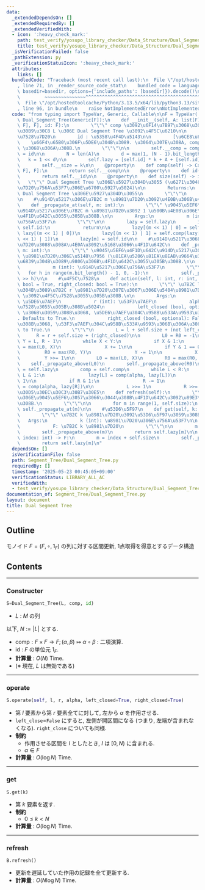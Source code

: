 ```yaml
---
data:
  _extendedDependsOn: []
  _extendedRequiredBy: []
  _extendedVerifiedWith:
  - icon: ':heavy_check_mark:'
    path: test_verify/yosupo_library_checker/Data_Structure/Dual_Segment_Tree.test.py
    title: test_verify/yosupo_library_checker/Data_Structure/Dual_Segment_Tree.test.py
  _isVerificationFailed: false
  _pathExtension: py
  _verificationStatusIcon: ':heavy_check_mark:'
  attributes:
    links: []
  bundledCode: "Traceback (most recent call last):\n  File \"/opt/hostedtoolcache/Python/3.13.5/x64/lib/python3.13/site-packages/onlinejudge_verify/documentation/build.py\"\
    , line 71, in _render_source_code_stat\n    bundled_code = language.bundle(stat.path,\
    \ basedir=basedir, options={'include_paths': [basedir]}).decode()\n          \
    \         ~~~~~~~~~~~~~~~^^^^^^^^^^^^^^^^^^^^^^^^^^^^^^^^^^^^^^^^^^^^^^^^^^^^^^^^^^^^^^^^^^\n\
    \  File \"/opt/hostedtoolcache/Python/3.13.5/x64/lib/python3.13/site-packages/onlinejudge_verify/languages/python.py\"\
    , line 96, in bundle\n    raise NotImplementedError\nNotImplementedError\n"
  code: "from typing import TypeVar, Generic, Callable\n\nF = TypeVar('F')\nclass\
    \ Dual_Segment_Tree(Generic[F]):\n    def __init__(self, A: list[F], comp: Callable[[F,\
    \ F], F], id: F):\n        \"\"\" comp \u3092\u6F14\u7B97\u3068\u3059\u308B\u30EA\
    \u30B9\u30C8 L \u306E Dual Segment Tree \u3092\u4F5C\u6210\n\n        comp : \u4F5C\
    \u7528\u7D20\n        id : \u5358\u4F4D\u5143\n\n        [\u6CE8\u8A18]\n    \
    \    \u66F4\u65B0\u306F\u5DE6\u304B\u3089. \u3064\u307E\u308A, comp(new, old)\
    \ \u3068\u306A\u308B.\n        \"\"\"\n\n        self.__comp = comp\n        self.__id\
    \ = id\n\n        N = len(A)\n        d = max(1, (N - 1).bit_length())\n     \
    \   k = 1 << d\n\n        self.lazy = [self.id] * k + A + [self.id] * (k - N)\n\
    \        self.__size = k\n\n    @property\n    def comp(self) -> Callable[[F,\
    \ F], F]:\n        return self.__comp\n\n    @property\n    def id(self) -> F:\n\
    \        return self.__id\n\n    @property\n    def size(self) -> int:\n     \
    \   \"\"\" Dual Segment Tree \u306E\u5927\u304D\u3055 (\u6271\u3048\u308B\u8981\
    \u7D20\u756A\u53F7\u306E\u6700\u5927\u5024)\n\n        Returns:\n            int:\
    \ Dual Segment Tree \u306E\u5927\u304D\u3055\n        \"\"\"\n        return self.__size\n\
    \n    #\u914D\u5217\u306E\u7B2C m \u8981\u7D20\u3092\u4E0B\u306B\u4F1D\u642C\n\
    \    def _propagate_at(self, m: int):\n        \"\"\" \u9045\u5EF6\u4F1D\u642C\
    \u914D\u5217\u306E\u7B2C m \u8981\u7D20\u3092 1 \u500B\u4E0B\u306E\u5B50\u306B\
    \u4F1D\u642C\u3055\u305B\u308B.\n\n        Args:\n            m (int): \u8981\u7D20\
    \u756A\u53F7\n        \"\"\"\n\n        lazy = self.lazy\n        if lazy[m] ==\
    \ self.id:\n            return\n\n        lazy[(m << 1) | 0] = self.comp(lazy[m],\
    \ lazy[(m << 1) | 0])\n        lazy[(m << 1) | 1] = self.comp(lazy[m], lazy[(m\
    \ << 1) | 1])\n        lazy[m] = self.id\n\n    #\u914D\u5217\u306E\u7B2C m \u8981\
    \u7D20\u3088\u308A\u4E0A\u3092\u5168\u3066\u4F1D\u642C\n    def _propagate_above(self,\
    \ m: int):\n        \"\"\" \u9045\u5EF6\u4F1D\u642C\u914D\u5217\u306E\u7B2C m\
    \ \u8981\u7D20\u306E\u5148\u7956 (\u81EA\u5206\u81EA\u8EAB\u9664\u304F) \u3092\
    \u6839\u304B\u3089\u9806\u306B\u4F1D\u642C\u3055\u305B\u308B.\n\n        Args:\n\
    \            m (int): \u914D\u5217\u306E\u756A\u53F7\n        \"\"\"\n\n     \
    \   for h in range(m.bit_length() - 1, 0, -1):\n            self._propagate_at(m\
    \ >> h)\n\n    #\u4F5C\u7528\n    def action(self, l: int, r: int, alpha: F, left_closed:\
    \ bool = True, right_closed: bool = True):\n        \"\"\" \u7B2C l \u8981\u7D20\
    \u304B\u3089\u7B2C r \u8981\u7D20\u307E\u3067\u306E\u5404\u8981\u7D20\u306B alpha\
    \ \u3092\u4F5C\u7528\u3055\u305B\u308B.\n\n        Args:\n            l (int):\
    \ \u5DE6\u7AEF\n            r (int): \u53F3\u7AEF\n            alpha (F): \u4F5C\
    \u7528\u3055\u305B\u308B\u5024\n            left_closed (bool, optional): False\
    \ \u306B\u3059\u308B\u3068, \u5DE6\u7AEF\u304C\u958B\u533A\u9593\u306B\u306A\u308B\
    . Defaults to True.\n            right_closed (bool, optional): False \u306B\u3059\
    \u308B\u3068, \u53F3\u7AEF\u304C\u958B\u533A\u9593\u306B\u306A\u308B. Defaults\
    \ to True.\n        \"\"\"\n        L = l + self.size + (not left_closed)\n  \
    \      R = r + self.size + (right_closed)\n\n        L0 = R0 = -1\n        X,\
    \ Y = L, R - 1\n        while X < Y:\n            if X & 1:\n                L0\
    \ = max(L0, X)\n                X += 1\n\n            if Y & 1 == 0:\n       \
    \         R0 = max(R0, Y)\n                Y -= 1\n\n            X >>= 1\n   \
    \         Y >>= 1\n\n        L0 = max(L0, X)\n        R0 = max(R0, Y)\n\n    \
    \    self._propagate_above(L0)\n        self._propagate_above(R0)\n\n        lazy\
    \ = self.lazy\n        comp = self.comp\n        while L < R:\n            if\
    \ L & 1:\n                lazy[L] = comp(alpha, lazy[L])\n                L +=\
    \ 1\n\n            if R & 1:\n                R -= 1\n                lazy[R]\
    \ = comp(alpha, lazy[R])\n\n            L >>= 1\n            R >>= 1\n\n    #\u30EA\
    \u30D5\u30EC\u30C3\u30B7\u30E5\n    def refresh(self):\n        \"\"\" \u5168\u3066\
    \u306E\u9045\u5EF6\u3057\u3066\u3044\u308B\u4F1D\u642C\u3092\u89E3\u9664\u3059\
    \u308B.\n        \"\"\"\n\n        for m in range(1, self.size):\n           \
    \ self._propagate_at(m)\n\n    #\u53D6\u5F97\n    def get(self, k: int) -> F:\n\
    \        \"\"\" \u7B2C k \u8981\u7D20\u3092\u53D6\u5F97\u3059\u308B.\n\n     \
    \   Args:\n            k (int): \u8981\u7D20\u306E\u756A\u53F7\n\n        Returns:\n\
    \            F: \u7B2C k \u8981\u7D20\n        \"\"\"\n\n        m = k + self.size\n\
    \        self._propagate_above(m)\n        return self.lazy[m]\n\n    def __getitem__(self,\
    \ index: int) -> F:\n        m = index + self.size\n        self._propagate_above(m)\n\
    \        return self.lazy[m]\n"
  dependsOn: []
  isVerificationFile: false
  path: Segment_Tree/Dual_Segment_Tree.py
  requiredBy: []
  timestamp: '2025-05-23 00:45:05+09:00'
  verificationStatus: LIBRARY_ALL_AC
  verifiedWith:
  - test_verify/yosupo_library_checker/Data_Structure/Dual_Segment_Tree.test.py
documentation_of: Segment_Tree/Dual_Segment_Tree.py
layout: document
title: Dual Segment Tree
---
```


## Outline

モノイド $F=(F, \circ, 1_F)$ の列に対する区間更新, 1点取得を得意とするデータ構造

## Contents

---

### Constructer

```Python
S=Dual_Segment_Tree(L, comp, id)
```

- $L$ : $M$ の列

以下, $N:=\lvert L \rvert$ とする.

- $\mathrm{comp} : F \times F \to F; (\alpha, \beta) \mapsto \alpha \circ \beta$ : 二項演算.
- $\mathrm{id}$ : $F$  の単位元 $1_F$.
- **計算量** : $O(N)$ Time.
- (※ 現在, $L$ は無効である)

---

### operate

```Python
S.operate(self, l, r, alpha, left_closed=True, right_closed=True)
```

- 第 $l$ 要素から第 $r$ 要素全てに対して, 左から $\alpha$ を作用させる.
- `left_close`=`False` にすると, 左側が開区間になる (つまり, 左端が含まれなくなる). `right_close` についても同様.
- **制約**
  - 作用させる区間を $I$ としたとき, $I$ は $[0,N)$ に含まれる.
  - $\alpha \in F$
- **計算量** : $O(\log N)$ Time.

---

### get

```Pyhon
S.get(k)
```

- 第 $k$ 要素を返す.
- **制約**
  - $0 \leq k \lt N$
- **計算量** : $O(\log N)$ Time.

---

### refresh

```Pyhon
B.refresh()
```

- 更新を遅延していた作用の記録を全て更新する.
- **計算量** : $O(N \log N)$ Time.
